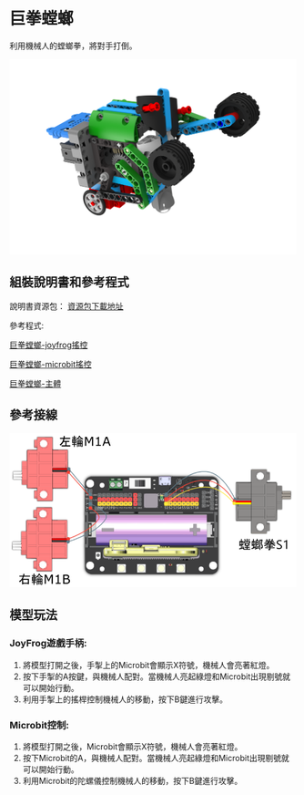 # 巨拳螳螂

利用機械人的螳螂拳，將對手打倒。

![](images/mantis.png)

## 組裝說明書和參考程式

說明書資源包： [資源包下載地址](https://bit.ly/12In1SumobotBuildingInstruction)

參考程式: 

[巨拳螳螂-joyfrog搖控](https://makecode.microbit.org/_awFKYpec2gyz)

[巨拳螳螂-microbit搖控](https://makecode.microbit.org/_KjRD0FD1KUrW)

[巨拳螳螂-主體](https://makecode.microbit.org/_CJE1aggHy2uJ)

## 參考接線

![](images/mantis_wire.png)

## 模型玩法

### JoyFrog遊戲手柄:

1. 將模型打開之後，手掣上的Microbit會顯示X符號，機械人會亮著紅燈。
2. 按下手掣的A按鍵，與機械人配對。當機械人亮起綠燈和Microbit出現剔號就可以開始行動。
3. 利用手掣上的搖桿控制機械人的移動，按下B鍵進行攻擊。

### Microbit控制:

1. 將模型打開之後，Microbit會顯示X符號，機械人會亮著紅燈。
2. 按下Microbit的A，與機械人配對。當機械人亮起綠燈和Microbit出現剔號就可以開始行動。
3. 利用Microbit的陀螺儀控制機械人的移動，按下B鍵進行攻擊。
